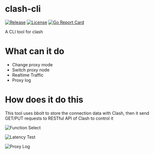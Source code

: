 # clash-cli

[![Release](https://img.shields.io/github/v/release/WindSpiritSR/clash-cli.svg)](https://github.com/WindSpiritSR/clash-cli/releases/latest)
[![License](https://img.shields.io/github/license/WindSpiritSR/clash-cli)](https://mit-license.org/)
[![Go Report Card](https://goreportcard.com/badge/github.com/WindSpiritSR/clash-cli)](https://goreportcard.com/report/github.com/WindSpiritSR/clash-cli)

A CLI tool for clash

# What can it do

- Change proxy mode
- Switch proxy node
- Realtime Traffic
- Proxy log

# How does it do this

This tool uses bbolt to store the connection data with Clash, then it send GET/PUT requests to RESTful API of Clash to control it

![Function Select](screenshot/menu.png)

![Latency Test](screenshot/latency-test.png)

![Proxy Log](screenshot/proxy-log.png)

